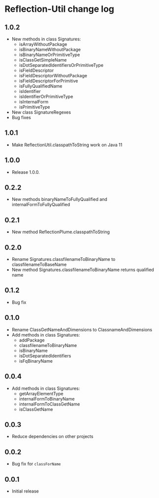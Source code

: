 # Reflection-Util change log

## 1.0.2

- New methods in class Signatures:
   - isArrayWithoutPackage
   - isBinaryNameWithoutPackage
   - isBinaryNameOrPrimitiveType
   - isClassGetSimpleName
   - isDotSeparatedIdentifiersOrPrimitiveType
   - isFieldDescriptor
   - isFieldDescriptorWithoutPackage
   - isFieldDescriptorForPrimitive
   - isFullyQualifiedName
   - isIdentifier
   - isIdentifierOrPrimitiveType
   - isInternalForm
   - isPrimitiveType
- New class SignatureRegexes
- Bug fixes

## 1.0.1

- Make ReflectionUtil.classpathToString work on Java 11

## 1.0.0

- Release 1.0.0.

## 0.2.2

- New methods binaryNameToFullyQualified and internalFormToFullyQualified

## 0.2.1

- New method ReflectionPlume.classpathToString

## 0.2.0

- Rename Signatures.classfilenameToBinaryName to classfilenameToBaseName
- New method Signatures.classfilenameToBinaryName returns qualified name

## 0.1.2

- Bug fix

## 0.1.0

- Rename ClassGetNameAndDimensions to ClassnameAndDimensions
- Add methods in class Signatures:
   - addPackage
   - classfilenameToBinaryName
   - isBinaryName
   - isDotSeparatedIdentifiers
   - isFqBinaryName

## 0.0.4

- Add methods in class Signatures:
   - getArrayElementType
   - internalFormToBinaryName
   - internalFormToClassGetName
   - isClassGetName

## 0.0.3

- Reduce dependencies on other projects

## 0.0.2

- Bug fix for `classForName`

## 0.0.1

- Initial release
